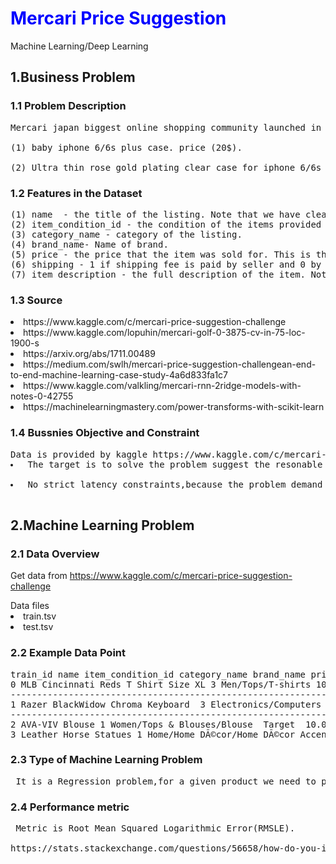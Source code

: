 # <span style='color:Blue'> Mercari Price Suggestion  </span>
Machine Learning/Deep Learning
## 1.Business Problem
### 1.1 Problem Description
<pre>Mercari japan biggest online shopping community launched in 1991 powered market place with JPY(jappan currency)10 million in transactions carried out on the platform each month.Mercari expands to the United state in 2014 and United Kingdom in 2016.The main product of mercari is mercari marketplace app which has been downloaded over 100 million times worldwide.People can sell or purchase items easily.user have freedom to choose the price while purchasing the items.There is higher risk since both the customer.small details can mean big diffrences in prices like:-
    
(1) baby iphone 6/6s plus case. price (20$).

(2) Ultra thin rose gold plating clear case for iphone 6/6s price(75$).</pre>

### 1.2  Features in the Dataset
<pre>
(1) name  - the title of the listing. Note that we have cleaned the data to remove text that look like prices (e.g. Nice product at $20) to avoid leakage. These removed prices are represented as (Nice product at).
(2) item_condition_id - the condition of the items provided by the seller.
(3) category_name - category of the listing.
(4) brand_name- Name of brand.
(5) price - the price that the item was sold for. This is the target variable that you will predict. The unit is USD. This column doesn't exist in test.tsv since that is what you will predict.
(6) shipping - 1 if shipping fee is paid by seller and 0 by buyer.
(7) item_description - the full description of the item. Note that we have cleaned the data to remove text that look like prices (e.g. $200).
</pre>

### 1.3 Source
<li> https://www.kaggle.com/c/mercari-price-suggestion-challenge </li>
<li> https://www.kaggle.com/lopuhin/mercari-golf-0-3875-cv-in-75-loc-1900-s </li>
<li> https://arxiv.org/abs/1711.00489 </li>
<li> https://medium.com/swlh/mercari-price-suggestion-challengean-end-to-end-machine-learning-case-study-4a6d833fa1c7</li>
<li> https://www.kaggle.com/valkling/mercari-rnn-2ridge-models-with-notes-0-42755 </li>
<li> https://machinelearningmastery.com/power-transforms-with-scikit-learn </li>

### 1.4 Bussnies Objective and Constraint
<pre>Data is provided by kaggle https://www.kaggle.com/c/mercari-price-suggestion challenge,to predict the price of a given product.This problem is regression problem(Supervised Learning).The features we have in train data train_id,name,item_condition_id,category_name,brand_name,shipping, item-description,price in test data except price feature which is our target feature.The feature contain categorical,Numerical and Text.
<li> The target is to solve the problem suggest the resonable price of products.</li>
<li> No strict latency constraints,because the problem demand to suggest a highly.</li> </pre>

## 2.Machine Learning Problem

### 2.1 Data Overview
Get data from https://www.kaggle.com/c/mercari-price-suggestion-challenge
<tr> Data files </tr>
<li> train.tsv </li>
<li> test.tsv </li>

### 2.2 Example Data Point
<pre>train_id name item_condition_id category_name brand_name price	shipping item_description
0 MLB Cincinnati Reds T Shirt Size XL 3	Men/Tops/T-shirts 10.0	1 No description yet 
-------------------------------------------------------------------------------------------------
1 Razer BlackWidow Chroma Keyboard	3 Electronics/Computers & Tablets/Components & Parts Razer	52.0 0 This keyboard is in great condition and works like it came out of the box.All of the ports are tested and work perfectly.The lights are customizable via the Razer Synapse app on your PC.
-------------------------------------------------------------------------------------------------
2 AVA-VIV Blouse 1 Women/Tops & Blouses/Blouse	Target	10.0 1	Adorable top with a hint of lace and a key hole in the back! The pale pink is a 1X, and I also have a 3X available in white!
3 Leather Horse Statues	1 Home/Home DÃ©cor/Home DÃ©cor Accents	35.0 1 New with tags. Leather horses. Retail for [rm] each. Stand about a foot high. They are being sold as a pair. Any questions please ask. Free shipping. Just got out of storage</pre>
### 2.3 Type of Machine Learning Problem
<pre> It is a Regression problem,for a given product we need to predict price of the product.</pre>
### 2.4 Performance metric
<pre> Metric is Root Mean Squared Logarithmic Error(RMSLE).

https://stats.stackexchange.com/questions/56658/how-do-you-interpret-rmsle-root-mean-squared-logarithmic-error
 </pre>
